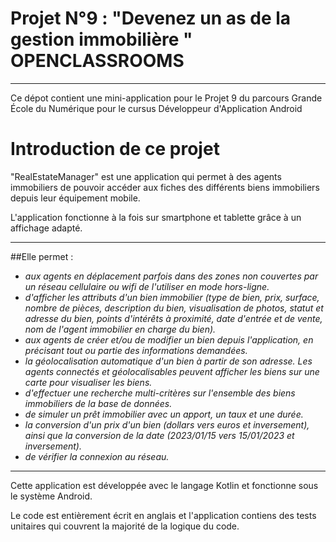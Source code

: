 # **Projet N°9 : "Devenez un as de la gestion immobilière " OPENCLASSROOMS**_________________________________________________________________________________________________________________Ce dépot contient une mini-application pour le Projet 9 du parcours Grande École du Numérique pour le cursus Développeur d'Application Android# Introduction de ce projet"RealEstateManager" est une application qui permet à des agents immobiliers de pouvoir accéder aux fiches des différents biens immobiliers depuis leur équipement mobile. L'application fonctionne à la fois sur smartphone et tablette grâce à un affichage adapté. _________________________________________________________________________________________________________________##Elle permet : - *aux agents en déplacement parfois dans des zones non couvertes par un réseau cellulaire ou wifi de l'utiliser en mode hors-ligne.*- *d'afficher les attributs d'un bien immobilier (type de bien, prix, surface, nombre de pièces, description du bien, visualisation de photos, statut et adresse du bien, points d'intérêts à proximité, date d'entrée et de vente, nom de l'agent immobilier en charge du bien).*- *aux agents de créer et/ou de modifier un bien depuis l'application, en précisant tout ou partie des informations demandées.*- *la géolocalisation automatique d'un bien à partir de son adresse. Les agents connectés et géolocalisables peuvent afficher les biens sur une carte pour visualiser les biens.*- *d'effectuer une recherche multi-critères sur l'ensemble des biens immobiliers de la base de données.*- *de simuler un prêt immobilier avec un apport, un taux et une durée.*- *la conversion d'un prix d'un bien (dollars vers euros et inversement), ainsi que la conversion de la date (2023/01/15 vers 15/01/2023 et inversement).*- *de vérifier la connexion au réseau.*_________________________________________________________________________________________________________________Cette application est développée avec le langage Kotlin et fonctionne sous le système Android.Le code est entièrement écrit en anglais et l'application contiens des tests unitaires qui couvrent la majorité de la logique du code.